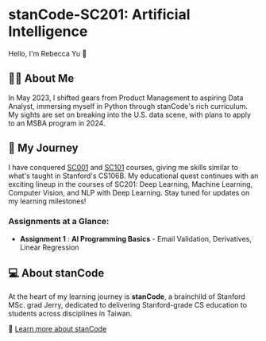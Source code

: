 # stanCode-SC201: Artificial Intelligence
Hello, I'm Rebecca Yu 👋

## 👩‍💻 About Me
In May 2023, I shifted gears from Product Management to aspiring Data Analyst, immersing myself in Python through stanCode's rich curriculum. My sights are set on breaking into the U.S. data scene, with plans to apply to an MSBA program in 2024.

## 💛 My Journey
I have conquered [SC001](https://github.com/BeckaYu/stanCode-SC001.git) and [SC101](https://github.com/BeckaYu/stanCode-SC101.git) courses, giving me skills similar to what's taught in Stanford's CS106B. My educational quest continues with an exciting lineup in the courses of SC201: Deep Learning, Machine Learning, Computer Vision, and NLP with Deep Learning. Stay tuned for updates on my learning milestones!

### Assignments at a Glance:
- **Assignment 1** : **AI Programming Basics** - Email Validation, Derivatives, Linear Regression


## 💻 About stanCode
At the heart of my learning journey is **stanCode**, a brainchild of Stanford MSc. grad Jerry, dedicated to delivering Stanford-grade CS education to students across disciplines in Taiwan.

🔗 [Learn more about stanCode](https://stancode.tw/)
